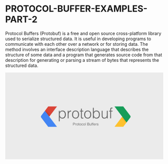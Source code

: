 # PROTOCOL-BUFFER-EXAMPLES-PART-2
Protocol Buffers (Protobuf) is a free and open source cross-platform library used to serialize structured data. It is useful in developing programs to communicate with each other over a network or for storing data. The method involves an interface description language that describes the structure of some data and a program that generates source code from that description for generating or parsing a stream of bytes that represents the structured data.

![hero image](assets/protocolbuffer.png)
